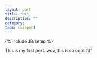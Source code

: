 ```yaml
---
layout: post
title: "Hi"
description: ""
category: 
tags: [wisper]
---
```

{% include JB/setup %}

This is my first post.
wow,this is so cool.
fdf
